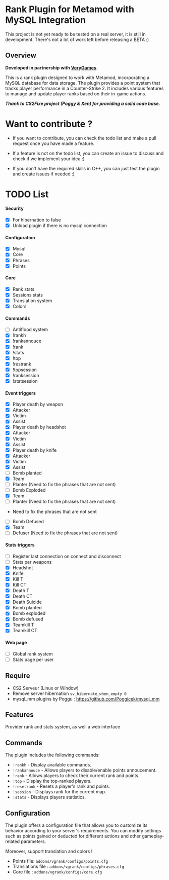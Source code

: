 # Rank Plugin for Metamod with MySQL Integration

This project is not yet ready to be tested on a real server, it is still in development.
There's not a lot of work left before releasing a BETA :)

## Overview
**Developed in partnership with [VeryGames](https://www.verygames.net).**

This is a rank plugin designed to work with Metamod, incorporating a MySQL database for data storage. The plugin provides a point system that tracks player performance in a Counter-Strike 2. It includes various features to manage and update player ranks based on their in-game actions.

***Thank to CS2Fixe project (Poggy & Xen) for providing a solid code base.***

# Want to contribute ?
- If you want to contribute, you can check the todo list and make a pull request once you have made a feature.

- If a feature is not on the todo list, you can create an issue to discuss and check if we implement your idea :)

- If you don't have the required skills in C++, you can just test the plugin and create issues if needed :)

# TODO List

#### Security
- [X]  For hibernation to false
- [X]  Unload plugin if there is no mysql connection

#### Configuration
- [x]  Mysql
- [x]  Core
- [x]  Phrases
- [x]  Points

#### Core
- [x]  Rank stats
- [x]  Sessions stats
- [x]  Translation system
- [x]  Colors

#### Commands
- [ ]  Antiflood system
- [x]  !rankh
- [x]  !rankannouce
- [x]  !rank
- [x]  !stats
- [x]  !top
- [x]  !restrank
- [x]  !topsession
- [x]  !ranksession
- [x]  !statsession

#### Event triggers
- [x]  Player death by weapon
  - [x]  Attacker
  - [x]  Victim
  - [X]  Assist
- [x]  Player death by headshot
  - [x]  Attacker
  - [x]  Victim
  - [X]  Assist
- [x]  Player death by knife
  - [x]  Attacker
  - [x]  Victim
  - [X]  Assist
- [ ]  Bomb planted
  - [x]  Team
  - [ ]  Planter (Need to fix the phrases that are not sent)
- [ ]  Bomb Exploded
  - [x]  Team
  - [ ]  Planter (Need to fix the phrases that are not sent)
  -  Need to fix the phrases that are not sent
- [ ]  Bomb Defused
  - [x]  Team
  - [ ]  Defuser (Need to fix the phrases that are not sent)

#### Stats triggers
- [ ]  Register last connection on connect and disconnect
- [ ]  Stats per weapons
- [x]  Headshot
- [x]  Knife
- [x]  Kill T
- [x]  Kill CT
- [x]  Death T
- [x]  Death CT
- [x]  Death Suicide
- [x]  Bomb planted
- [x]  Bomb exploded
- [x]  Bomb defused
- [x]  Teamkill T
- [x]  Teamkill CT

#### Web page
- [ ]  Global rank system
- [ ]  Stats page per user

## Require
- CS2 Serveur (Linux or Window)
- Remove server hibernation `sv_hibernate_when_empty 0`
- mysql_mm plugins by Poggu : https://github.com/Poggicek/mysql_mm

## Features
Provider rank and stats system, as well a web interface

## Commands
The plugin includes the following commands:
- `!rankh` - Display available commands.
- `!rankannouce` - Allows players to disable/enable points annoucement.
- `!rank` - Allows players to check their current rank and points.
- `!top` - Display the top-ranked players.
- `!resetrank` - Resets a player's rank and points.
- `!session` - Displays rank for the current map.
- `!stats` - Displays players statistics.

## Configuration
The plugin offers a configuration file that allows you to customize its behavior according to your server's requirements. You can modify settings such as points gained or deducted for different actions and other gameplay-related parameters.

Moreover, support translation and colors !

- Points file: `addons/vgrank/configs/points.cfg`
- Translations file : `addons/vgrank/configs/phrases.cfg`
- Core file : `addons/vgrank/configs/core.cfg`